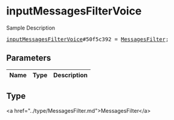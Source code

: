 # inputMessagesFilterVoice

Sample Description

<pre>
<a href="../constructor/inputMessagesFilterVoice.md">inputMessagesFilterVoice</a>#50f5c392 = <a href="../type/MessagesFilter.md">MessagesFilter</a>;
</pre>

## Parameters

| Name | Type | Description |
|------|:----:|-------------|

## Type

&lt;a href=&#34;../type/MessagesFilter.md&#34;&gt;MessagesFilter&lt;/a&gt;
